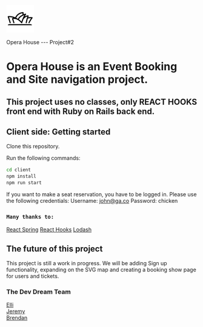 ![Opera House App Logo](https://github.com/ElliMoty/project02-operahouse/blob/master/client/src/components/images/logo.png)

Opera House --- Project#2

# Opera House is an Event Booking and Site navigation project.

## This project uses no classes, only REACT HOOKS front end with Ruby on Rails back end.

## Client side: Getting started

Clone this repository.

Run the following commands:

```sh
cd client
npm install
npm run start
```

If you want to make a seat reservation, you have to be logged in. 
Please use the following credentials:
Username: john@ga.co
Password: chicken

### `Many thanks to:`

[React Spring](https://github.com/react-spring/react-spring)
[React Hooks](https://reactjs.org/docs/hooks-intro.html)
[Lodash](https://lodash.com/)

## The future of this project

This project is still a work in progress. We will be adding Sign up functionality, expanding on the SVG map and creating a booking show page for users and tickets.

### The Dev Dream Team

[Elli](https://github.com/ElliMoty)  
[Jeremy](https://github.com/jeremyetzine)  
[Brendan](https://github.com/BrendanShields)

